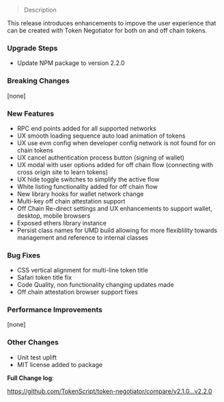 > Description

This release introduces enhancements to impove the user experience that can be created with Token Negotiator
for both on and off chain tokens.

### Upgrade Steps

* Update NPM package to version 2.2.0

### Breaking Changes

[none]

### New Features

* RPC end points added for all supported networks
* UX smooth loading sequence auto load animation of tokens  
* UX use evm config when developer config network is not found for on chain tokens
* UX cancel authentication process button (signing of wallet)
* UX modal with user options added for off chain flow (connecting with cross origin site to learn tokens)
* UX hide toggle switches to simplify the active flow
* White listing functionality added for off chain flow
* New library hooks for wallet network change
* Multi-key off chain attestation support
* Off Chain Re-direct settings and UX enhancements to support wallet, desktop, mobile browsers
* Exposed ethers library instance
* Persist class names for UMD build allowing for more flexiblility towards management and reference to internal classes

### Bug Fixes

* CSS vertical alignment for multi-line token title
* Safari token title fix
* Code Quality, non functionality changing updates made
* Off chain attestation browser support fixes

### Performance Improvements

[none]
 
### Other Changes

* Unit test uplift
* MIT license added to package

**Full Change log**: 

https://github.com/TokenScript/token-negotiator/compare/v2.1.0...v2.2.0
